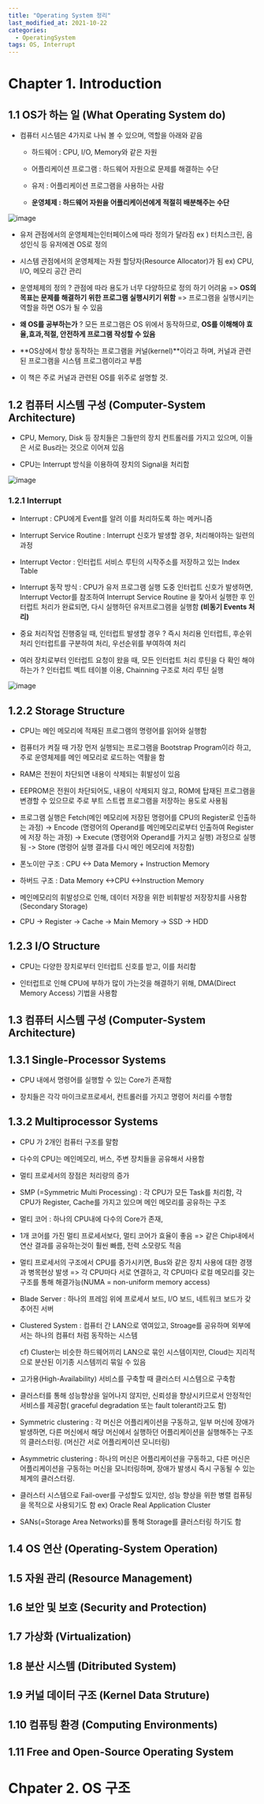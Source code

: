 ```yaml
---
title: "Operating System 정리"
last_modified_at: 2021-10-22
categories:
  - OperatingSystem
tags: OS, Interrupt
---
```


# Chapter 1. Introduction

## 1.1 OS가 하는 일 (What Operating System do)

- 컴퓨터 시스템은 4가지로 나눠 볼 수 있으며, 역할을 아래와 같음 

  - 하드웨어 : CPU, I/O, Memory와 같은 자원

  - 어플리케이션 프로그램 : 하드웨어 자원으로 문제를 해결하는 수단

  - 유저 : 어플리케이션 프로그램을 사용하는 사람

  - **운영체제 : 하드웨어 자원을 어플리케이션에게 적절히 배분해주는 수단** 

![image](https://user-images.githubusercontent.com/80370113/137588010-0d095534-55f5-4570-b9ba-300ca849839d.png)

- 유저 관점에서의 운영체제는인터페이스에 따라 정의가 달라짐 ex ) 터치스크린, 음성인식 등 유저에겐 OS로 정의

- 시스템 관점에서의 운영체제는 자원 할당자(Resource Allocator)가 됨 ex) CPU, I/O, 메모리 공간 관리

- 운영체제의 정의 ? 관점에 따라 용도가 너무 다양하므로 정의 하기 어려움 =>  **OS의 목표는 문제를 해결하기 위한 프로그램 실행시키기 위함** => 프로그램을 실행시키는 역할을 하면 OS가 될 수 있음

- **왜 OS를 공부하는가** ? 모든 프로그램은 OS 위에서 동작하므로, **OS를 이해해야 효율,효과,적절, 안전하게 프로그램 작성할 수 있음**

- **OS상에서 항상 동작하는 프로그램을 커널(kernel)**이라고 하며, 커널과 관련된 프로그램을 시스템 프로그램이라고 부름

- 이 책은 주로 커널과 관련된 OS를 위주로 설명할 것.



## 1.2 컴퓨터 시스템 구성 (Computer-System Architecture)

- CPU, Memory, Disk 등 장치들은 그들만의 장치 컨트롤러를 가지고 있으며, 이들은 서로 Bus라는 것으로 이어져 있음

- CPU는 Interrupt 방식을 이용하여 장치의 Signal을 처리함

![image](https://user-images.githubusercontent.com/80370113/137736519-f27d9658-7b2e-4677-aa12-16e2e3125c8b.png)

### 1.2.1 Interrupt

- Interrupt : CPU에게 Event를 알려 이를 처리하도록 하는 메커니즘

- Interrupt Service Routine : Interrupt 신호가 발생할 경우, 처리해야하는 일련의 과정

- Interrupt Vector : 인터럽트 서비스 루틴의 시작주소를 저장하고 있는 Index Table 

- Interrupt 동작 방식 : CPU가 유저 프로그램 실행 도중 인터럽트 신호가 발생하면, Interrupt Vector를 참조하여 Interrupt Service Routine 을 찾아서 실행한 후 인터럽트 처리가 완료되면, 다시 실행하던 유저프로그램을 실행함 **(비동기 Events 처리)**

- 중요 처리작업 진행중일 때, 인터럽트 발생할 경우 ? 즉시 처리용 인터럽트, 후순위 처리 인터럽트를 구분하여 처리, 우선순위를 부여하여 처리

- 여러 장치로부터 인터럽트 요청이 왔을 때, 모든 인터럽트 처리 루틴을 다 확인 해야하는가 ? 인터럽트 벡트 테이블 이용, Chainning 구조로 처리 루틴 실행

![image](https://user-images.githubusercontent.com/80370113/137736563-7b8839a0-c9e4-41d7-9b85-e4edcc3b0635.png)

## 1.2.2 Storage Structure

- CPU는 메인 메모리에 적재된 프로그램의 명령어를 읽어와 실행함

- 컴퓨터가 켜질 때 가장 먼저 실행되는 프로그램을 Bootstrap Program이라 하고, 주로 운영체제를 메인 메모리로 로드하는 역활을 함

- RAM은 전원이 차단되면 내용이 삭제되는 휘발성이 있음

- EEPROM은 전원이 차단되어도, 내용이 삭제되지 않고, ROM에 탑재된 프로그램을 변경할 수 있으므로 주로 부트 스트랩 프로그램을 저장하는 용도로 사용됨

- 프로그램 실행은 Fetch(메인 메모리에 저장된 명령어를 CPU의 Register로 인출하는 과정) -> Encode (명령어의 Operand를 메인메모리로부터 인출하여 Register에 저장 하는 과정) -> Execute (명령어와 Operand를 가지고 실행) 과정으로 실행됨 -> Store (명령어 실행 결과를 다시 메인 메모리에 저장함)

- 폰노이만 구조 : CPU <-> Data Memory + Instruction Memory 

- 하버드 구조 : Data Memory <->CPU <->Instruction Memory

- 메인메모리의 휘발성으로 인해, 데이터 저장을 위한 비휘발성 저장장치를 사용함 (Secondary Storage)

- CPU -> Register -> Cache -> Main Memory -> SSD -> HDD

## 1.2.3 I/O Structure

- CPU는 다양한 장치로부터 인터럽트 신호를 받고, 이를 처리함

- 인터럽트로 인해 CPU에 부하가 많이 가는것을 해결하기 위해, DMA(Direct Memory Access) 기법을 사용함

## 1.3 컴퓨터 시스템 구성 (Computer-System Architecture)

## 1.3.1 Single-Processor Systems

- CPU 내에서 명령어를 실행할 수 있는 Core가 존재함

- 장치들은 각각 마이크로프로세서, 컨트롤러를 가지고 명령어 처리를 수행함

## 1.3.2 Multiprocessor Systems

- CPU 가 2개인 컴퓨터 구조를 말함

- 다수의 CPU는 메인메모리, 버스, 주변 장치들을 공유해서 사용함

- 멀티 프로세서의 장점은 처리량의 증가

- SMP (=Symmetric Multi Processing) : 각 CPU가 모든 Task를 처리함, 각 CPU가 Register, Cache를 가지고 있으며 메인 메모리를 공유하는 구조

- 멀티 코어 : 하나의 CPU내에 다수의 Core가 존재,

- 1개 코어를 가진 멀티 프로세서보다, 멀티 코어가 효율이 좋음 => 같은 Chip내에서 연산 결과를 공유하는것이 훨씬 빠름, 전력 소모량도 적음

- 멀티 프로세서의 구조에서 CPU를 증가시키면, Bus와 같은 장치 사용에 대한 경쟁과 병목현상 발생 => 각 CPU마다 서로 연결하고, 각 CPU마다 로컬 메모리를 갖는 구조를 통해 해결가능(NUMA = non-uniform memory access)

- Blade Server : 하나의 프레임 위에 프로세서 보드, I/O 보드, 네트워크 보드가 갖추어진 서버

- Clustered System : 컴퓨터 간 LAN으로 엮여있고, Stroage를 공유하며 외부에서는 하나의 컴퓨터 처럼 동작하는 시스템

  cf) Cluster는 비슷한 하드웨어끼리 LAN으로 묶인 시스템이지만, Cloud는 지리적으로 분산된 이기종 시스템끼리 묶일 수 있음

- 고가용(High-Availability) 서비스를 구축할 때 클러스터 시스템으로 구축함

- 클러스터를 통해 성능향상을 일어나지 않지만, 신뢰성을 향상시키므로서 안정적인 서비스를 제공함( graceful degradation 또는 fault tolerant라고도 함)

- Symmetric clustering : 각 머신은 어플리케이션을 구동하고, 일부 머신에 장애가 발생하면, 다른 머신에서 해당 머신에서 실행하던 어플리케이션을 실행해주는 구조의 클러스터링. (머신간 서로 어플리케이션 모니터링) 

- Asymmetric clustering : 하나의 머신은 어플리케이션을 구동하고, 다른 머신은 어플리케이션을 구동하는 머신을 모니터링하며, 장애가 발생시 즉시 구동될 수 있는 체계의 클러스터링. 

- 클러스터 시스템으로 Fail-over를 구성할도 있지만, 성능 향상을 위한 병렬 컴퓨팅을 목적으로 사용되기도 함 ex) Oracle Real Application Cluster

- SANs(=Storage Area Networks)를 통해 Storage를 클러스터링 하기도 함

## 1.4 OS 연산 (Operating-System Operation)

## 1.5 자원 관리 (Resource Management)

## 1.6 보안 및 보호 (Security and Protection)

## 1.7 가상화 (Virtualization)

## 1.8 분산 시스템 (Ditributed System)

## 1.9 커널 데이터 구조 (Kernel Data Struture)

## 1.10 컴퓨팅 환경 (Computing Environments)

## 1.11 Free and Open-Source Operating System 



# Chpater 2. OS 구조

